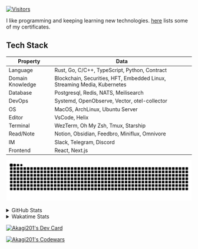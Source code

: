 <!-- markdownlint-disable MD041 MD010 MD033 -->
[![Visitors](https://api.visitorbadge.io/api/daily?path=Akagi201%2FAkagi201&label=Visitors%20Today&countColor=%2337d67a)](https://visitorbadge.io/status?path=Akagi201%2FAkagi201)

I like programming and keeping learning new technologies. [here](https://github.com/Akagi201/blockchain) lists some of my certificates.

## Tech Stack

| Property         	| Data                                                                               	|
|------------------	|------------------------------------------------------------------------------------	|
| Language         	| Rust, Go, C/C++, TypeScript, Python, Contract                                       |
| Domain Knowledge 	| Blockchain, Securities, HFT, Embedded Linux, Streaming Media, Kubernetes            |
| Database         	| Postgresql, Redis, NATS, Meilisearch                                                   |
| DevOps            | Systemd, OpenObserve, Vector, otel-collector                                        |
| OS               	| MacOS, ArchLinux, Ubuntu Server                                                     |
| Editor           	| VsCode, Helix                                                                       |
| Terminal          | WezTerm, Oh My Zsh, Tmux, Starship                                                  |
| Read/Note         | Notion, Obsidian, Feedbro, Miniflux, Omnivore                                       |
| IM               	| Slack, Telegram, Discord                                                            |
| Frontend          | React, Next.js                                                                      |

[![github contribution grid snake animation](https://raw.githubusercontent.com/Akagi201/Akagi201/output/github-contribution-grid-snake.svg#gh-light-mode-only)](https://github.com/Akagi201)

<details>
<summary>GitHub Stats</summary>
  <a href="https://github.com/Akagi201"><img alt="Profile Detail" src="https://raw.githubusercontent.com/Akagi201/Akagi201/master/profile-summary-card-output/dracula/0-profile-details.svg" /></a>
  <a href="https://github.com/Akagi201"><img alt="Github Stats" src="https://raw.githubusercontent.com/Akagi201/Akagi201/master/profile-summary-card-output/dracula/3-stats.svg" /></a>
  <a href="https://github.com/Akagi201"><img alt="Lang By Commits" src="https://raw.githubusercontent.com/Akagi201/Akagi201/master/profile-summary-card-output/dracula/2-most-commit-language.svg" /></a>
</details>

<details>
<summary>Wakatime Stats</summary>
<br>

<!--START_SECTION:waka-->

```txt
From: 19 May 2024 - To: 26 May 2024

Total Time: 38 hrs 37 mins

Other        32 hrs 4 mins   ████████████████████▓░░░░   83.03 %
Rust         2 hrs 39 mins   █▓░░░░░░░░░░░░░░░░░░░░░░░   06.89 %
Markdown     2 hrs 1 min     █▒░░░░░░░░░░░░░░░░░░░░░░░   05.25 %
sh           1 hr 15 mins    ▓░░░░░░░░░░░░░░░░░░░░░░░░   03.26 %
Python       14 mins         ░░░░░░░░░░░░░░░░░░░░░░░░░   00.63 %
TOML         10 mins         ░░░░░░░░░░░░░░░░░░░░░░░░░   00.46 %
Go           5 mins          ░░░░░░░░░░░░░░░░░░░░░░░░░   00.24 %
JSON         1 min           ░░░░░░░░░░░░░░░░░░░░░░░░░   00.08 %
Bash         1 min           ░░░░░░░░░░░░░░░░░░░░░░░░░   00.07 %
Makefile     1 min           ░░░░░░░░░░░░░░░░░░░░░░░░░   00.07 %
```

<!--END_SECTION:waka-->

</details>

<a href="https://dly.to/lajulH68cRC"><img src="https://api.daily.dev/devcards/v2/0PgLIuTCuccboR3DWDI4I.png?type=wide&r=z7i" width="900" alt="Akagi201's Dev Card"/></a>

<a href="https://www.codewars.com/users/Akagi201"><img alt="Akagi201's Codewars" src="https://www.codewars.com/users/Akagi201/badges/small"></a>
